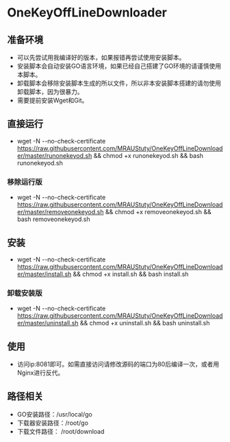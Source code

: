 # OneKeyOffLineDownloader
## 准备环境
- 可以先尝试用我编译好的版本，如果报错再尝试使用安装脚本。
- 安装脚本会自动安装GO语言环境，如果已经自己搭建了GO环境的请谨慎使用本脚本。
- 卸载脚本会移除安装脚本生成的所以文件，所以非本安装脚本搭建的请勿使用卸载脚本，因为很暴力。
- 需要提前安装Wget和Git。
## 直接运行
- wget -N --no-check-certificate https://raw.githubusercontent.com/MRAUStuty/OneKeyOffLineDownloader/master/runonekeyod.sh && chmod +x runonekeyod.sh && bash runonekeyod.sh
### 移除运行版
- wget -N --no-check-certificate https://raw.githubusercontent.com/MRAUStuty/OneKeyOffLineDownloader/master/removeonekeyod.sh && chmod +x removeonekeyod.sh && bash removeonekeyod.sh
## 安装
- wget -N --no-check-certificate https://raw.githubusercontent.com/MRAUStuty/OneKeyOffLineDownloader/master/install.sh && chmod +x install.sh && bash install.sh
### 卸载安装版
- wget -N --no-check-certificate https://raw.githubusercontent.com/MRAUStuty/OneKeyOffLineDownloader/master/uninstall.sh && chmod +x uninstall.sh && bash uninstall.sh
## 使用
- 访问ip:8081即可。如需直接访问请修改源码的端口为80后编译一次，或者用Nginx进行反代。
## 路径相关
- GO安装路径：/usr/local/go
- 下载器安装路径：/root/go
- 下载文件路径： /root/download